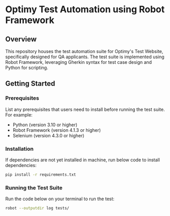 # Optimy Test Automation using Robot Framework

## Overview
This repository houses the test automation suite for Optimy's Test Website, specifically designed for QA applicants. The test suite is implemented using Robot Framework, leveraging Gherkin syntax for test case design and Python for scripting.

## Getting Started
### Prerequisites
List any prerequisites that users need to install before running the test suite. For example:
- Python (version 3.10 or higher)
- Robot Framework (version 4.1.3 or higher)
- Selenium (version 4.3.0 or higher)

### Installation
If dependencies are not yet installed in machine, run below code to install dependencies:
```bash
pip install -r requirements.txt
```

### Running the Test Suite
Run the code below on your terminal to run the test:
```bash
robot --outputdir log tests/
```